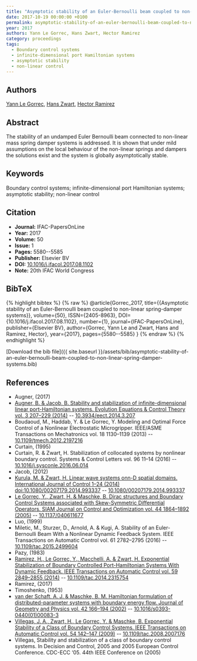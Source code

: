 ```yaml
---
title: "Asymptotic stability of an Euler-Bernoulli beam coupled to non-linear spring-damper systems"
date: 2017-10-19 00:00:00 +0100
permalink: asymptotic-stability-of-an-euler-bernoulli-beam-coupled-to-non-linear-spring-damper-systems
year: 2017
authors: Yann Le Gorrec, Hans Zwart, Hector Ramirez
category: proceedings
tags:
  - Boundary control systems
  - infinite-dimensional port Hamiltonian systems
  - asymptotic stability
  - non-linear control
---
```

 
## Authors
[Yann Le Gorrec](authors/yann-le-gorrec), [Hans Zwart](authors/hans-zwart), [Hector Ramirez](authors/hector-ramirez)
 
## Abstract
The stability of an undamped Euler Bernoulli beam connected to non-linear mass spring damper systems is addressed. It is shown that under mild assumptions on the local behaviour of the non-linear springs and dampers the solutions exist and the system is globally asymptotically stable.
 
## Keywords
Boundary control systems; infinite-dimensional port Hamiltonian systems; asymptotic stability; non-linear control
 
## Citation
- **Journal:** IFAC-PapersOnLine
- **Year:** 2017
- **Volume:** 50
- **Issue:** 1
- **Pages:** 5580--5585
- **Publisher:** Elsevier BV
- **DOI:** [10.1016/j.ifacol.2017.08.1102](https://doi.org/10.1016/j.ifacol.2017.08.1102)
- **Note:** 20th IFAC World Congress
 
## BibTeX
{% highlight bibtex %}
{% raw %}
@article{Gorrec_2017,
  title={{Asymptotic stability of an Euler-Bernoulli beam coupled to non-linear spring-damper systems}},
  volume={50},
  ISSN={2405-8963},
  DOI={10.1016/j.ifacol.2017.08.1102},
  number={1},
  journal={IFAC-PapersOnLine},
  publisher={Elsevier BV},
  author={Gorrec, Yann Le and Zwart, Hans and Ramirez, Hector},
  year={2017},
  pages={5580--5585}
}
{% endraw %}
{% endhighlight %}
 
[Download the bib file]({{ site.baseurl }}/assets/bib/asymptotic-stability-of-an-euler-bernoulli-beam-coupled-to-non-linear-spring-damper-systems.bib)
 
## References
- Augner, (2017)
- [Augner, B. & Jacob, B. Stability and stabilization of infinite-dimensional linear port-Hamiltonian systems. Evolution Equations &amp; Control Theory vol. 3 207–229 (2014)](stability-and-stabilization-of-infinite-dimensional-linear-port-hamiltonian-systems) -- [10.3934/eect.2014.3.207](https://doi.org/10.3934/eect.2014.3.207)
- Boudaoud, M., Haddab, Y. & Le Gorrec, Y. Modeling and Optimal Force Control of a Nonlinear Electrostatic Microgripper. IEEE/ASME Transactions on Mechatronics vol. 18 1130–1139 (2013) -- [10.1109/tmech.2012.2197216](https://doi.org/10.1109/tmech.2012.2197216)
- Curtain, (1995)
- Curtain, R. & Zwart, H. Stabilization of collocated systems by nonlinear boundary control. Systems &amp; Control Letters vol. 96 11–14 (2016) -- [10.1016/j.sysconle.2016.06.014](https://doi.org/10.1016/j.sysconle.2016.06.014)
- Jacob, (2012)
- [Kurula, M. & Zwart, H. Linear wave systems onn-D spatial domains. International Journal of Control 1–24 (2014) doi:10.1080/00207179.2014.993337](linear-wave-systems-on-i-n-i-d-spatial-domains) -- [10.1080/00207179.2014.993337](https://doi.org/10.1080/00207179.2014.993337)
- [Le Gorrec, Y., Zwart, H. & Maschke, B. Dirac structures and Boundary Control Systems associated with Skew-Symmetric Differential Operators. SIAM Journal on Control and Optimization vol. 44 1864–1892 (2005)](dirac-structures-and-boundary-control-systems-associated-with-skew-symmetric-differential-operators) -- [10.1137/040611677](https://doi.org/10.1137/040611677)
- Luo, (1999)
- Miletic, M., Sturzer, D., Arnold, A. & Kugi, A. Stability of an Euler-Bernoulli Beam With a Nonlinear Dynamic Feedback System. IEEE Transactions on Automatic Control vol. 61 2782–2795 (2016) -- [10.1109/tac.2015.2499604](https://doi.org/10.1109/tac.2015.2499604)
- Pazy, (1983)
- [Ramirez, H., Le Gorrec, Y., Macchelli, A. & Zwart, H. Exponential Stabilization of Boundary Controlled Port-Hamiltonian Systems With Dynamic Feedback. IEEE Transactions on Automatic Control vol. 59 2849–2855 (2014)](exponential-stabilization-of-boundary-controlled-port-hamiltonian-systems-with-dynamic-feedback) -- [10.1109/tac.2014.2315754](https://doi.org/10.1109/tac.2014.2315754)
- Ramirez, (2017)
- Timoshenko, (1953)
- [van der Schaft, A. J. & Maschke, B. M. Hamiltonian formulation of distributed-parameter systems with boundary energy flow. Journal of Geometry and Physics vol. 42 166–194 (2002)](hamiltonian-formulation-of-distributed-parameter-systems-with-boundary-energy-flow) -- [10.1016/s0393-0440(01)00083-3](https://doi.org/10.1016/s0393-0440(01)00083-3)
- [Villegas, J. A., Zwart, H., Le Gorrec, Y. & Maschke, B. Exponential Stability of a Class of Boundary Control Systems. IEEE Transactions on Automatic Control vol. 54 142–147 (2009)](exponential-stability-of-a-class-of-boundary-control-systems) -- [10.1109/tac.2008.2007176](https://doi.org/10.1109/tac.2008.2007176)
- Villegas, Stability and stabilization of a class of boundary control systems. In Decision and Control, 2005 and 2005 European Control Conference. CDC-ECC ‘05. 44th IEEE Conference on (2005)

